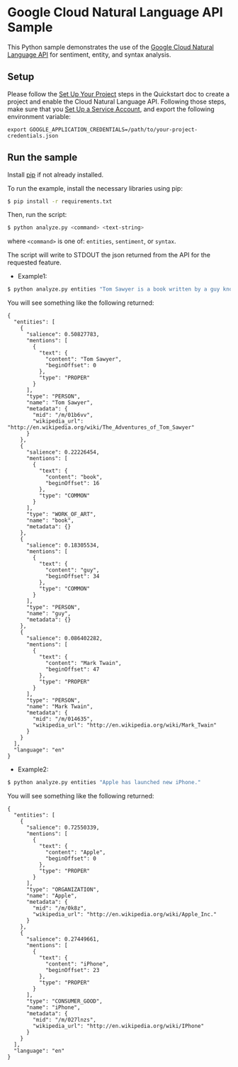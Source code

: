 
# Google Cloud Natural Language API Sample

This Python sample demonstrates the use of the [Google Cloud Natural Language API][NL-Docs]
for sentiment, entity, and syntax analysis.

[NL-Docs]: https://cloud.google.com/natural-language/docs/

## Setup

Please follow the [Set Up Your Project](https://cloud.google.com/natural-language/docs/getting-started#set_up_your_project)
steps in the Quickstart doc to create a project and enable the
Cloud Natural Language API. Following those steps, make sure that you
[Set Up a Service Account](https://cloud.google.com/natural-language/docs/common/auth#set_up_a_service_account),
and export the following environment variable:

```
export GOOGLE_APPLICATION_CREDENTIALS=/path/to/your-project-credentials.json
```

## Run the sample

Install [pip](https://pip.pypa.io/en/stable/installing) if not already installed.

To run the example, install the necessary libraries using pip:

```sh
$ pip install -r requirements.txt
```

Then, run the script:

```sh
$ python analyze.py <command> <text-string>
```

where `<command>` is one of:  `entities`, `sentiment`, or `syntax`.

The script will write to STDOUT the json returned from the API for the requested feature.

* Example1:

```sh
$ python analyze.py entities "Tom Sawyer is a book written by a guy known as Mark Twain."
```

You will see something like the following returned:

```
{
  "entities": [
    {
      "salience": 0.50827783,
      "mentions": [
        {
          "text": {
            "content": "Tom Sawyer",
            "beginOffset": 0
          },
          "type": "PROPER"
        }
      ],
      "type": "PERSON",
      "name": "Tom Sawyer",
      "metadata": {
        "mid": "/m/01b6vv",
        "wikipedia_url": "http://en.wikipedia.org/wiki/The_Adventures_of_Tom_Sawyer"
      }
    },
    {
      "salience": 0.22226454,
      "mentions": [
        {
          "text": {
            "content": "book",
            "beginOffset": 16
          },
          "type": "COMMON"
        }
      ],
      "type": "WORK_OF_ART",
      "name": "book",
      "metadata": {}
    },
    {
      "salience": 0.18305534,
      "mentions": [
        {
          "text": {
            "content": "guy",
            "beginOffset": 34
          },
          "type": "COMMON"
        }
      ],
      "type": "PERSON",
      "name": "guy",
      "metadata": {}
    },
    {
      "salience": 0.086402282,
      "mentions": [
        {
          "text": {
            "content": "Mark Twain",
            "beginOffset": 47
          },
          "type": "PROPER"
        }
      ],
      "type": "PERSON",
      "name": "Mark Twain",
      "metadata": {
        "mid": "/m/014635",
        "wikipedia_url": "http://en.wikipedia.org/wiki/Mark_Twain"
      }
    }
  ],
  "language": "en"
}
```

* Example2:

```sh
$ python analyze.py entities "Apple has launched new iPhone."
```

You will see something like the following returned:

```
{
  "entities": [
    {
      "salience": 0.72550339,
      "mentions": [
        {
          "text": {
            "content": "Apple",
            "beginOffset": 0
          },
          "type": "PROPER"
        }
      ],
      "type": "ORGANIZATION",
      "name": "Apple",
      "metadata": {
        "mid": "/m/0k8z",
        "wikipedia_url": "http://en.wikipedia.org/wiki/Apple_Inc."
      }
    },
    {
      "salience": 0.27449661,
      "mentions": [
        {
          "text": {
            "content": "iPhone",
            "beginOffset": 23
          },
          "type": "PROPER"
        }
      ],
      "type": "CONSUMER_GOOD",
      "name": "iPhone",
      "metadata": {
        "mid": "/m/027lnzs",
        "wikipedia_url": "http://en.wikipedia.org/wiki/IPhone"
      }
    }
  ],
  "language": "en"
}
```
